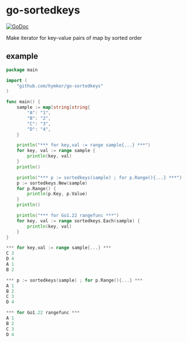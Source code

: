 go-sortedkeys
=============

[![GoDoc](https://godoc.org/github.com/hymkor/go-sortedkeys?status.svg)](https://godoc.org/github.com/hymkor/go-sortedkeys)

Make iterator for key-value pairs of map by sorted order

example
-------

```example.go
package main

import (
    "github.com/hymkor/go-sortedkeys"
)

func main() {
    sample := map[string]string{
        "A": "1",
        "B": "2",
        "C": "3",
        "D": "4",
    }

    println("*** for key,val := range sample{...} ***")
    for key, val := range sample {
        println(key, val)
    }
    println()

    println("*** p := sortedkeys(sample) ; for p.Range(){...} ***")
    p := sortedkeys.New(sample)
    for p.Range() {
        println(p.Key, p.Value)
    }
    println()

    println("*** for Go1.22 rangefunc ***")
    for key, val := range sortedkeys.Each(sample) {
        println(key, val)
    }
}
```

```go run example.go|
*** for key,val := range sample{...} ***
C 3
D 4
A 1
B 2

*** p := sortedkeys(sample) ; for p.Range(){...} ***
A 1
B 2
C 3
D 4

*** for Go1.22 rangefunc ***
A 1
B 2
C 3
D 4
```
